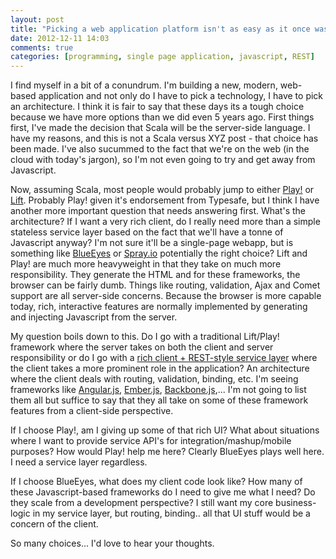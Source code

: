 ```yaml
---
layout: post
title: "Picking a web application platform isn't as easy as it once was"
date: 2012-12-11 14:03
comments: true
categories: [programming, single page application, javascript, REST]
---
```


I find myself in a bit of a conundrum. I'm building a new, modern, web-based application and not only do I have to pick a technology, I have to pick an architecture. I think it is fair to say that these days its a tough choice because we have more options than we did even 5 years ago.
First things first, I've made the decision that Scala will be the server-side language. I have my reasons, and this is not a Scala versus XYZ post - that choice has been made. I've also sucummed to the fact that we're on the web (in the cloud with today's jargon), so I'm not even going to try and get away from Javascript.

Now, assuming Scala, most people would probably jump to either [Play!](http://www.playframework.org/) or [Lift](http://liftweb.net/). Probably Play! given it's endorsement from Typesafe, but I think I have another more important question that needs answering first. What's the architecture? If I want a very rich client, do I really need more than a simple stateless service layer based on the fact that we'll have a tonne of Javascript anyway? I'm not sure it'll be a single-page webapp, but is something like [BlueEyes](https://github.com/jdegoes/blueeyes) or [Spray.io](http://spray.io/) potentially the right choice? Lift and Play! are much more heavyweight in that they take on much more responsibility. They generate the HTML and for these frameworks, the browser can be fairly dumb. Things like routing, validation, Ajax and Comet support are all server-side concerns. Because the browser is more capable today, rich, interactive features are normally implemented by generating and injecting Javascript from the server.

My question boils down to this. Do I go with a traditional Lift/Play! framework where the server takes on both the client and server responsibility or do I go with a [rich client + REST-style service layer](http://www.infoq.com/articles/client-server-application-development-with-html5-and-java) where the client takes a more prominent role in the application? An architecture where the client deals with routing, validation, binding, etc. I'm seeing frameworks like [Angular.js](http://angularjs.org/), [Ember.js](http://emberjs.com/), [Backbone.js](http://backbonejs.org/),... I'm not going to list them all but suffice to say that they all take on some of these framework features from a client-side perspective.

If I choose Play!, am I giving up some of that rich UI? What about situations where I want to provide service API's for integration/mashup/mobile purposes? How would Play! help me here? Clearly BlueEyes plays well here. I need a service layer regardless.

If I choose BlueEyes, what does my client code look like? How many of these Javascript-based frameworks do I need to give me what I need? Do they scale from a development perspective? I still want my core business-logic in my service layer, but routing, binding.. all that UI stuff would be a concern of the client.

So many choices... I'd love to hear your thoughts.